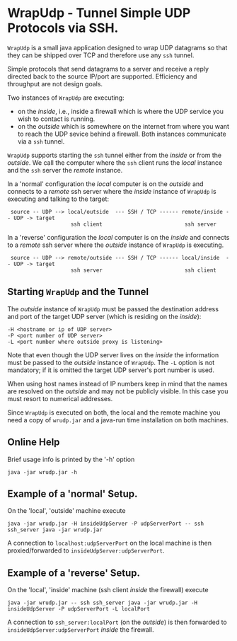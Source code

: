 # WrapUdp - Tunnel Simple UDP Protocols via SSH.

`WrapUdp` is a small java application designed to wrap UDP datagrams so that they
can be shipped over TCP and therefore use any `ssh` tunnel.

Simple protocols that send datagrams to a server and receive a reply directed back
to the source IP/port are supported. Efficiency and throughput are not design goals.

Two instances of `WrapUdp` are executing:
  - on the *inside*, i.e., inside a firewall which is where the UDP service
    you wish to contact is running.
  - on the *outside* which is somewhere on the internet from where you want
    to reach the UDP sevice behind a firewall.
Both instances communicate via a `ssh` tunnel.

`WrapUdp` supports starting the `ssh` tunnel either from the *inside* or
from the *outside*. We call the computer where the `ssh` client runs
the *local* instance and the `ssh` server the *remote* instance.

In a 'normal' configuration the *local* computer is on the *outside*
and connects to a *remote* ssh server where the *inside* instance
of `WrapUdp` is executing and talking to the target:

     source -- UDP --> local/outside  --- SSH / TCP ------ remote/inside -- UDP -> target
                        ssh client                          ssh server

In a 'reverse' configuration the *local* computer is on the *inside*
and connects to a *remote* ssh server where the *outside* instance of
`WrapUdp` is executing.

     source -- UDP --> remote/outside --- SSH / TCP ------ local/inside  -- UDP -> target
                        ssh server                          ssh client

## Starting `WrapUdp` and the Tunnel

The *outside* instance of `WrapUdp` must be passed the destination address and port
of the target UDP server (which is residing on the *inside*):

    -H <hostname or ip of UDP server>
    -P <port number of UDP server>
    -L <port number where outside proxy is listening>

Note that even though the UDP server lives on the *inside* the information must be
passed to the *outside* instance of `WrapUdp`. The `-L` option is not mandatory;
if it is omitted the target UDP server's port number is used.

When using host names instead of IP numbers keep in mind that the names are resolved
on the *outside* and may not be publicly visible. In this case you must resort to
numerical addresses.

Since `WrapUdp` is executed on both, the local and the remote machine you need
a copy of `wrudp.jar` and a java-run time installation on both machines.

## Online Help

Brief usage info is printed by the '-h' option

    java -jar wrudp.jar -h

## Example of a 'normal' Setup.

On the 'local', 'outside' machine execute

    java -jar wrudp.jar -H insideUdpServer -P udpServerPort -- ssh ssh_server java -jar wrudp.jar

A connection to `localhost:udpServerPort` on the local machine is then proxied/forwarded to
`insideUdpServer:udpServerPort`.

## Example of a 'reverse' Setup.

On the 'local', 'inside' machine (ssh client *inside* the firewall) execute

    java -jar wrudp.jar -- ssh ssh_server java -jar wrudp.jar -H insideUdpServer -P udpServerPort -L localPort

A connection to `ssh_server:localPort` (on the *outside*) is then forwarded to 
`insideUdpServer:udpServerPort` *inside* the firewall.
